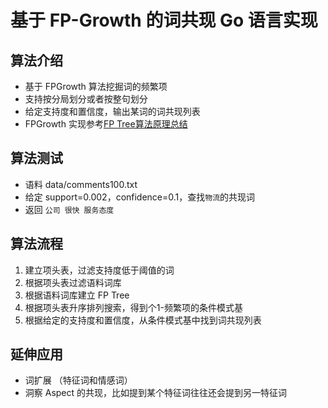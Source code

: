 # 基于 FP-Growth 的词共现 Go 语言实现

## 算法介绍

- 基于 FPGrowth 算法挖掘词的频繁项
- 支持按分局划分或者按整句划分
- 给定支持度和置信度，输出某词的词共现列表
- FPGrowth 实现参考[FP Tree算法原理总结](https://www.cnblogs.com/pinard/p/6307064.html)

## 算法测试

- 语料 data/comments100.txt
- 给定 support=0.002，confidence=0.1，查找`物流`的共现词
- 返回 `公司 很快 服务态度`

## 算法流程

1. 建立项头表，过滤支持度低于阈值的词
2. 根据项头表过滤语料词库
3. 根据语料词库建立 FP Tree
4. 根据项头表升序排列搜索，得到个1-频繁项的条件模式基
5. 根据给定的支持度和置信度，从条件模式基中找到词共现列表

## 延伸应用

- 词扩展 （特征词和情感词）
- 洞察 Aspect 的共现，比如提到某个特征词往往还会提到另一特征词